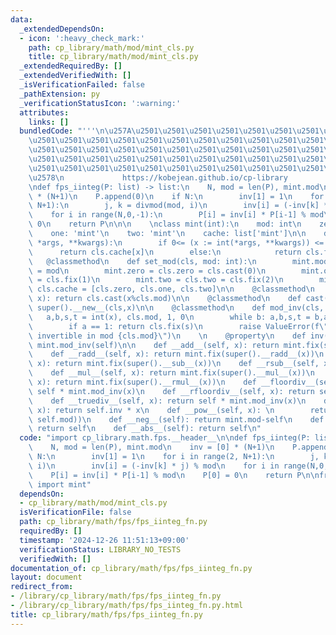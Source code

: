 ```yaml
---
data:
  _extendedDependsOn:
  - icon: ':heavy_check_mark:'
    path: cp_library/math/mod/mint_cls.py
    title: cp_library/math/mod/mint_cls.py
  _extendedRequiredBy: []
  _extendedVerifiedWith: []
  _isVerificationFailed: false
  _pathExtension: py
  _verificationStatusIcon: ':warning:'
  attributes:
    links: []
  bundledCode: "'''\n\u257A\u2501\u2501\u2501\u2501\u2501\u2501\u2501\u2501\u2501\u2501\
    \u2501\u2501\u2501\u2501\u2501\u2501\u2501\u2501\u2501\u2501\u2501\u2501\u2501\
    \u2501\u2501\u2501\u2501\u2501\u2501\u2501\u2501\u2501\u2501\u2501\u2501\u2501\
    \u2501\u2501\u2501\u2501\u2501\u2501\u2501\u2501\u2501\u2501\u2501\u2501\u2501\
    \u2501\u2501\u2501\u2501\u2501\u2501\u2501\u2501\u2501\u2501\u2501\u2501\u2501\
    \u2578\n             https://kobejean.github.io/cp-library               \n'''\n\
    \ndef fps_iinteg(P: list) -> list:\n    N, mod = len(P), mint.mod\n    inv = [0]\
    \ * (N+1)\n    P.append(0)\n    if N:\n        inv[1] = 1\n    for i in range(2,\
    \ N+1):\n        j, k = divmod(mod, i)\n        inv[i] = (-inv[k] * j) % mod\n\
    \    for i in range(N,0,-1):\n        P[i] = inv[i] * P[i-1] % mod\n    P[0] =\
    \ 0\n    return P\n\n\n    \nclass mint(int):\n    mod: int\n    zero: 'mint'\n\
    \    one: 'mint'\n    two: 'mint'\n    cache: list['mint']\n\n    def __new__(cls,\
    \ *args, **kwargs):\n        if 0<= (x := int(*args, **kwargs)) <= 2:\n      \
    \      return cls.cache[x]\n        else:\n            return cls.fix(x)\n\n \
    \   @classmethod\n    def set_mod(cls, mod: int):\n        mint.mod = cls.mod\
    \ = mod\n        mint.zero = cls.zero = cls.cast(0)\n        mint.one = cls.one\
    \ = cls.fix(1)\n        mint.two = cls.two = cls.fix(2)\n        mint.cache =\
    \ cls.cache = [cls.zero, cls.one, cls.two]\n\n    @classmethod\n    def fix(cls,\
    \ x): return cls.cast(x%cls.mod)\n\n    @classmethod\n    def cast(cls, x): return\
    \ super().__new__(cls,x)\n\n    @classmethod\n    def mod_inv(cls, x):\n     \
    \   a,b,s,t = int(x), cls.mod, 1, 0\n        while b: a,b,s,t = b,a%b,t,s-a//b*t\n\
    \        if a == 1: return cls.fix(s)\n        raise ValueError(f\"{x} is not\
    \ invertible in mod {cls.mod}\")\n    \n    @property\n    def inv(self): return\
    \ mint.mod_inv(self)\n\n    def __add__(self, x): return mint.fix(super().__add__(x))\n\
    \    def __radd__(self, x): return mint.fix(super().__radd__(x))\n    def __sub__(self,\
    \ x): return mint.fix(super().__sub__(x))\n    def __rsub__(self, x): return mint.fix(super().__rsub__(x))\n\
    \    def __mul__(self, x): return mint.fix(super().__mul__(x))\n    def __rmul__(self,\
    \ x): return mint.fix(super().__rmul__(x))\n    def __floordiv__(self, x): return\
    \ self * mint.mod_inv(x)\n    def __rfloordiv__(self, x): return self.inv * x\n\
    \    def __truediv__(self, x): return self * mint.mod_inv(x)\n    def __rtruediv__(self,\
    \ x): return self.inv * x\n    def __pow__(self, x): \n        return self.cast(super().__pow__(x,\
    \ self.mod))\n    def __neg__(self): return mint.mod-self\n    def __pos__(self):\
    \ return self\n    def __abs__(self): return self\n"
  code: "import cp_library.math.fps.__header__\n\ndef fps_iinteg(P: list) -> list:\n\
    \    N, mod = len(P), mint.mod\n    inv = [0] * (N+1)\n    P.append(0)\n    if\
    \ N:\n        inv[1] = 1\n    for i in range(2, N+1):\n        j, k = divmod(mod,\
    \ i)\n        inv[i] = (-inv[k] * j) % mod\n    for i in range(N,0,-1):\n    \
    \    P[i] = inv[i] * P[i-1] % mod\n    P[0] = 0\n    return P\n\nfrom cp_library.math.mod.mint_cls\
    \ import mint"
  dependsOn:
  - cp_library/math/mod/mint_cls.py
  isVerificationFile: false
  path: cp_library/math/fps/fps_iinteg_fn.py
  requiredBy: []
  timestamp: '2024-12-26 11:51:13+09:00'
  verificationStatus: LIBRARY_NO_TESTS
  verifiedWith: []
documentation_of: cp_library/math/fps/fps_iinteg_fn.py
layout: document
redirect_from:
- /library/cp_library/math/fps/fps_iinteg_fn.py
- /library/cp_library/math/fps/fps_iinteg_fn.py.html
title: cp_library/math/fps/fps_iinteg_fn.py
---
```

